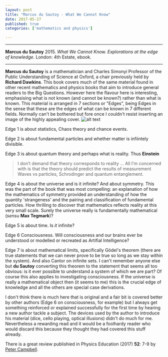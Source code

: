 ```yaml
---
layout: post
title: "Marcus du Sautoy - What We Cannot Know"
date: 2017-05-27
published: true
categories: ['mathematics and physics']

---
```



***
<b>Marcus du Sautoy</b> 2015. _What We Cannot Know. Explorations at the edge of knowledge_. London: 4th Estate, ebook.

***

**Marcus du Sautoy** is a mathematician and Charles Simonyi Professor of the Public Understanding of Science at Oxford, a chair previously held by **Richard Dawkins**.  This book covers much of the same material found in other recent mathematics and physics books that aim to introduce general readers to the Big Questions.  However here the flavour here is interesting, emphasising what is not known (and cannot be known?) rather than what is known.  This material is arranged in 7 sections or "Edges", being Edges in the sense that these are the edges of what can be known in 7 different fields.  Normally can't be bothered but fore once I couldn't resist inserting an image of the highly appealing cover.  ![alt text](https://images-na.ssl-images-amazon.com/images/I/41v3t0t8fPL._SX323_BO1,204,203,200_.jpg "cover from Amazon")



Edge 1 is about statistics, Chaos theory and chance events.  

Edge 2 is about fundamental particles and whether matter is infiintely divisible.  

Edge 3 is about quantum theory and perhaps what is reality.  Thus **Einstein**
> I don’t demand that theory corresponds to reality ... All I’m concerned with is that the theory should predict the results of measurement  
Waves vs particles, Schrodinger and quantum entanglement. 

Edge 4 is about the universe and is it infinite?  And about symmetry.  This was the part of the book that was most compelling: an explanation of how the mathematics of symmetry provided an understanding of how the quantity 'strangeness' and the pairing and classification of fundamental particles.  How  thrilling to discover that mathematics reflects reality at this very small scale. Surely the universe really is fundamentally mathematical (_sensu_ **Max Tegmark**)?

Edge 5 is about time.  Is _it_ infinite?

Edge 6 Consciousness.  Will consciousness and our brains ever be understood or modelled or recreated as Artifial Intelligence?

Edge 7 is about mathematical limits, specifically Gödel's theorem (there are true statements that we can never prove to be true so long as we stay within the system).  And also Cantor on infinite sets.  I can't remember anyone else but **du Sautoy** converting this theorem to the statement that seems all too obvious: is it ever possible to understand a system of which we are part?  Of course this also applies to investigating consciousness.  If the universe is really a mathematical object then (it seems to me) this is the crucial edge of knowledge and all the others are special case derivations.  

I don't think there is much here that is original and a fair bit is covered better by other authors (Edge 6 on consciousness, for example) but I always get something reinforced or explained successfully for the first time by hearing a new author tackle a subject.  The devices used by the author to introduce his material (dice, cello playing, optical illusions) didn't do much for me.  Nevertheless a rewarding read and it would be a foolhardy reader who would discard this because they thought they had covered this stuff already.

There is a great review publishied in Physics Education (2017) **52**: 7-9 by [Peter Campbell](http://iopscience.iop.org/article/10.1088/1361-6552/aa65b6/pdf). 


